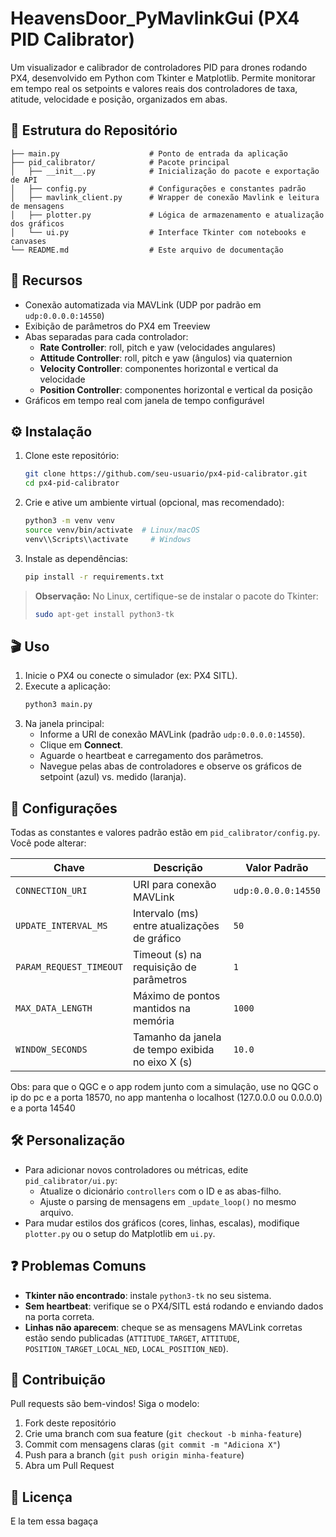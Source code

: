 # HeavensDoor_PyMavlinkGui (PX4 PID Calibrator)

Um visualizador e calibrador de controladores PID para drones rodando PX4, desenvolvido em Python com Tkinter e Matplotlib. Permite monitorar em tempo real os setpoints e valores reais dos controladores de taxa, atitude, velocidade e posição, organizados em abas.

## 📂 Estrutura do Repositório

```
├── main.py                    # Ponto de entrada da aplicação
├── pid_calibrator/            # Pacote principal
│   ├── __init__.py            # Inicialização do pacote e exportação de API
│   ├── config.py              # Configurações e constantes padrão
│   ├── mavlink_client.py      # Wrapper de conexão Mavlink e leitura de mensagens
│   ├── plotter.py             # Lógica de armazenamento e atualização dos gráficos
│   └── ui.py                  # Interface Tkinter com notebooks e canvases
└── README.md                  # Este arquivo de documentação
```

## 🚀 Recursos

- Conexão automatizada via MAVLink (UDP por padrão em `udp:0.0.0.0:14550`)
- Exibição de parâmetros do PX4 em Treeview
- Abas separadas para cada controlador:
  - **Rate Controller**: roll, pitch e yaw (velocidades angulares)
  - **Attitude Controller**: roll, pitch e yaw (ângulos) via quaternion
  - **Velocity Controller**: componentes horizontal e vertical da velocidade
  - **Position Controller**: componentes horizontal e vertical da posição
- Gráficos em tempo real com janela de tempo configurável

## ⚙️ Instalação

1. Clone este repositório:
   ```bash
   git clone https://github.com/seu-usuario/px4-pid-calibrator.git
   cd px4-pid-calibrator
   ```

2. Crie e ative um ambiente virtual (opcional, mas recomendado):
   ```bash
   python3 -m venv venv
   source venv/bin/activate  # Linux/macOS
   venv\\Scripts\\activate     # Windows
   ```

3. Instale as dependências:
   ```bash
   pip install -r requirements.txt
   ```

> **Observação:** No Linux, certifique-se de instalar o pacote do Tkinter:
> ```bash
> sudo apt-get install python3-tk
> ```

## 🎬 Uso

1. Inicie o PX4 ou conecte o simulador (ex: PX4 SITL).
2. Execute a aplicação:
   ```bash
   python3 main.py
   ```
3. Na janela principal:
   - Informe a URI de conexão MAVLink (padrão `udp:0.0.0.0:14550`).
   - Clique em **Connect**.
   - Aguarde o heartbeat e carregamento dos parâmetros.
   - Navegue pelas abas de controladores e observe os gráficos de setpoint (azul) vs. medido (laranja).

## 🧩 Configurações

Todas as constantes e valores padrão estão em `pid_calibrator/config.py`. Você pode alterar:

| Chave                   | Descrição                                         | Valor Padrão         |
|-------------------------|---------------------------------------------------|----------------------|
| `CONNECTION_URI`        | URI para conexão MAVLink                          | `udp:0.0.0.0:14550`  |
| `UPDATE_INTERVAL_MS`    | Intervalo (ms) entre atualizações de gráfico      | `50`                 |
| `PARAM_REQUEST_TIMEOUT` | Timeout (s) na requisição de parâmetros           | `1`                  |
| `MAX_DATA_LENGTH`       | Máximo de pontos mantidos na memória              | `1000`               |
| `WINDOW_SECONDS`        | Tamanho da janela de tempo exibida no eixo X (s)  | `10.0`               |

Obs: para que o QGC e o app rodem junto com a simulação, use no QGC o ip do pc e a porta 18570, no app mantenha o localhost (127.0.0.0 ou 0.0.0.0) e a porta 14540 

## 🛠️ Personalização

- Para adicionar novos controladores ou métricas, edite `pid_calibrator/ui.py`:
  - Atualize o dicionário `controllers` com o ID e as abas-filho.
  - Ajuste o parsing de mensagens em `_update_loop()` no mesmo arquivo.
- Para mudar estilos dos gráficos (cores, linhas, escalas), modifique `plotter.py` ou o setup do Matplotlib em `ui.py`.

## ❓ Problemas Comuns

- **Tkinter não encontrado**: instale `python3-tk` no seu sistema.
- **Sem heartbeat**: verifique se o PX4/SITL está rodando e enviando dados na porta correta.
- **Linhas não aparecem**: cheque se as mensagens MAVLink corretas estão sendo publicadas (`ATTITUDE_TARGET`, `ATTITUDE`, `POSITION_TARGET_LOCAL_NED`, `LOCAL_POSITION_NED`).

## 🤝 Contribuição

Pull requests são bem-vindos! Siga o modelo:
1. Fork deste repositório
2. Crie uma branch com sua feature (`git checkout -b minha-feature`)
3. Commit com mensagens claras (`git commit -m "Adiciona X"`)
4. Push para a branch (`git push origin minha-feature`)
5. Abra um Pull Request

## 📄 Licença

E la tem essa bagaça